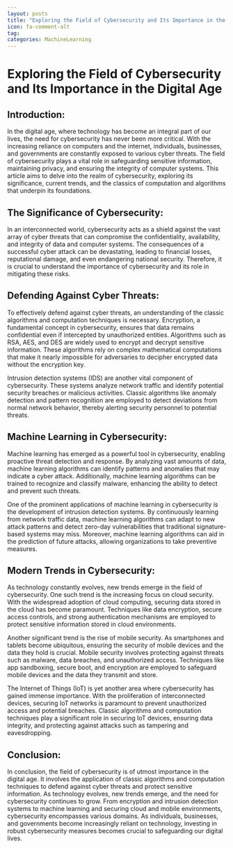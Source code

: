 ```yaml
---
layout: posts
title: "Exploring the Field of Cybersecurity and Its Importance in the Digital Age"
icon: fa-comment-alt
tag:      
categories: MachineLearning
---
```



# Exploring the Field of Cybersecurity and Its Importance in the Digital Age

## Introduction:
In the digital age, where technology has become an integral part of our lives, the need for cybersecurity has never been more critical. With the increasing reliance on computers and the internet, individuals, businesses, and governments are constantly exposed to various cyber threats. The field of cybersecurity plays a vital role in safeguarding sensitive information, maintaining privacy, and ensuring the integrity of computer systems. This article aims to delve into the realm of cybersecurity, exploring its significance, current trends, and the classics of computation and algorithms that underpin its foundations.

## The Significance of Cybersecurity:
In an interconnected world, cybersecurity acts as a shield against the vast array of cyber threats that can compromise the confidentiality, availability, and integrity of data and computer systems. The consequences of a successful cyber attack can be devastating, leading to financial losses, reputational damage, and even endangering national security. Therefore, it is crucial to understand the importance of cybersecurity and its role in mitigating these risks.

## Defending Against Cyber Threats:
To effectively defend against cyber threats, an understanding of the classic algorithms and computation techniques is necessary. Encryption, a fundamental concept in cybersecurity, ensures that data remains confidential even if intercepted by unauthorized entities. Algorithms such as RSA, AES, and DES are widely used to encrypt and decrypt sensitive information. These algorithms rely on complex mathematical computations that make it nearly impossible for adversaries to decipher encrypted data without the encryption key.

Intrusion detection systems (IDS) are another vital component of cybersecurity. These systems analyze network traffic and identify potential security breaches or malicious activities. Classic algorithms like anomaly detection and pattern recognition are employed to detect deviations from normal network behavior, thereby alerting security personnel to potential threats.

## Machine Learning in Cybersecurity:
Machine learning has emerged as a powerful tool in cybersecurity, enabling proactive threat detection and response. By analyzing vast amounts of data, machine learning algorithms can identify patterns and anomalies that may indicate a cyber attack. Additionally, machine learning algorithms can be trained to recognize and classify malware, enhancing the ability to detect and prevent such threats.

One of the prominent applications of machine learning in cybersecurity is the development of intrusion detection systems. By continuously learning from network traffic data, machine learning algorithms can adapt to new attack patterns and detect zero-day vulnerabilities that traditional signature-based systems may miss. Moreover, machine learning algorithms can aid in the prediction of future attacks, allowing organizations to take preventive measures.

## Modern Trends in Cybersecurity:
As technology constantly evolves, new trends emerge in the field of cybersecurity. One such trend is the increasing focus on cloud security. With the widespread adoption of cloud computing, securing data stored in the cloud has become paramount. Techniques like data encryption, secure access controls, and strong authentication mechanisms are employed to protect sensitive information stored in cloud environments.

Another significant trend is the rise of mobile security. As smartphones and tablets become ubiquitous, ensuring the security of mobile devices and the data they hold is crucial. Mobile security involves protecting against threats such as malware, data breaches, and unauthorized access. Techniques like app sandboxing, secure boot, and encryption are employed to safeguard mobile devices and the data they transmit and store.

The Internet of Things (IoT) is yet another area where cybersecurity has gained immense importance. With the proliferation of interconnected devices, securing IoT networks is paramount to prevent unauthorized access and potential breaches. Classic algorithms and computation techniques play a significant role in securing IoT devices, ensuring data integrity, and protecting against attacks such as tampering and eavesdropping.

## Conclusion:
In conclusion, the field of cybersecurity is of utmost importance in the digital age. It involves the application of classic algorithms and computation techniques to defend against cyber threats and protect sensitive information. As technology evolves, new trends emerge, and the need for cybersecurity continues to grow. From encryption and intrusion detection systems to machine learning and securing cloud and mobile environments, cybersecurity encompasses various domains. As individuals, businesses, and governments become increasingly reliant on technology, investing in robust cybersecurity measures becomes crucial to safeguarding our digital lives.